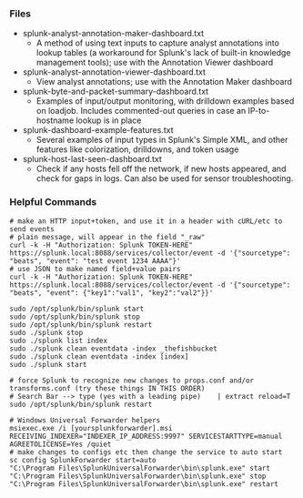 ### Files
- splunk-analyst-annotation-maker-dashboard.txt
	- A method of using text inputs to capture analyst annotations into lookup tables (a workaround for Splunk's lack of built-in knowledge management tools); use with the Annotation Viewer dashboard
- splunk-analyst-annotation-viewer-dashboard.txt
	- View analyst annotations; use with the Annotation Maker dashboard
- splunk-byte-and-packet-summary-dashboard.txt
	- Examples of input/output monitoring, with drilldown examples based on loadjob. Includes commented-out queries in case an IP-to-hostname lookup is in place
- splunk-dashboard-example-features.txt
	- Several examples of input types in Splunk's Simple XML, and other features like colorization, drilldowns, and token usage
- splunk-host-last-seen-dashboard.txt
	- Check if any hosts fell off the network, if new hosts appeared, and check for gaps in logs. Can also be used for sensor troubleshooting.

### Helpful Commands
```
# make an HTTP input+token, and use it in a header with cURL/etc to send events
# plain message, will appear in the field "_raw"
curl -k -H "Authorization: Splunk TOKEN-HERE" https://splunk.local:8088/services/collector/event -d '{"sourcetype": "beats", "event": "test event 1234 AAAA"}'
# use JSON to make named field+value pairs
curl -k -H "Authorization: Splunk TOKEN-HERE" https://splunk.local:8088/services/collector/event -d '{"sourcetype": "beats", "event": {"key1":"val1", "key2":"val2"}}'

sudo /opt/splunk/bin/splunk start
sudo /opt/splunk/bin/splunk stop
sudo /opt/splunk/bin/splunk restart
sudo ./splunk stop
sudo ./splunk list index
sudo ./splunk clean eventdata -index _thefishbucket
sudo ./splunk clean eventdata -index [index]
sudo ./splunk start

# force Splunk to recognize new changes to props.conf and/or transforms.conf (try these things IN THIS ORDER)
# Search Bar --> type (yes with a leading pipe)    | extract reload=T
sudo /opt/splunk/bin/splunk restart

# Windows Universal Forwarder helpers
msiexec.exe /i [yoursplunkforwarder].msi RECEIVING_INDEXER="INDEXER_IP_ADDRESS:9997" SERVICESTARTTYPE=manual AGREETOLICENSE=Yes /quiet
# make changes to configs etc then change the service to auto start
sc config SplunkForwarder start=auto
"C:\Program Files\SplunkUniversalForwarder\bin\splunk.exe" start
"C:\Program Files\SplunkUniversalForwarder\bin\splunk.exe" stop
"C:\Program Files\SplunkUniversalForwarder\bin\splunk.exe" restart
```
